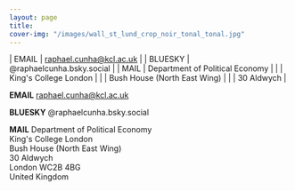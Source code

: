 ```yaml
---
layout: page
title: 
cover-img: "/images/wall_st_lund_crop_noir_tonal_tonal.jpg"
---
```



| EMAIL | raphael.cunha@kcl.ac.uk <tr></tr> |
| BLUESKY | @raphaelcunha.bsky.social <tr></tr> |
| MAIL | Department of Political Economy <tr></tr> |
|  | King's College London <tr></tr> |
|  | Bush House (North East Wing) <tr></tr> |
|  | 30 Aldwych <tr></tr> |

<strong>EMAIL</strong>
raphael.cunha@kcl.ac.uk

<strong>BLUESKY</strong>
@raphaelcunha.bsky.social

<strong>MAIL</strong>
Department of Political Economy<br>King's College London<br>Bush House (North East Wing)<br>30 Aldwych<br>London WC2B 4BG<br>United Kingdom
